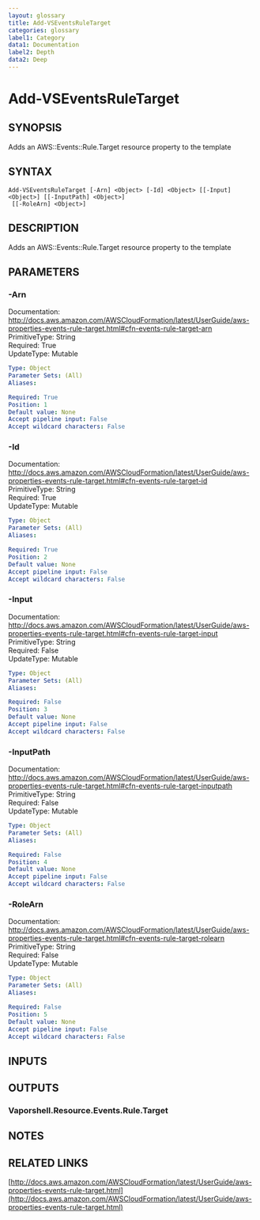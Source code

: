 ```yaml
---
layout: glossary
title: Add-VSEventsRuleTarget
categories: glossary
label1: Category
data1: Documentation
label2: Depth
data2: Deep
---
```


# Add-VSEventsRuleTarget

## SYNOPSIS
Adds an AWS::Events::Rule.Target resource property to the template

## SYNTAX

```
Add-VSEventsRuleTarget [-Arn] <Object> [-Id] <Object> [[-Input] <Object>] [[-InputPath] <Object>]
 [[-RoleArn] <Object>]
```

## DESCRIPTION
Adds an AWS::Events::Rule.Target resource property to the template

## PARAMETERS

### -Arn
Documentation: http://docs.aws.amazon.com/AWSCloudFormation/latest/UserGuide/aws-properties-events-rule-target.html#cfn-events-rule-target-arn    
PrimitiveType: String    
Required: True    
UpdateType: Mutable

```yaml
Type: Object
Parameter Sets: (All)
Aliases: 

Required: True
Position: 1
Default value: None
Accept pipeline input: False
Accept wildcard characters: False
```

### -Id
Documentation: http://docs.aws.amazon.com/AWSCloudFormation/latest/UserGuide/aws-properties-events-rule-target.html#cfn-events-rule-target-id    
PrimitiveType: String    
Required: True    
UpdateType: Mutable

```yaml
Type: Object
Parameter Sets: (All)
Aliases: 

Required: True
Position: 2
Default value: None
Accept pipeline input: False
Accept wildcard characters: False
```

### -Input
Documentation: http://docs.aws.amazon.com/AWSCloudFormation/latest/UserGuide/aws-properties-events-rule-target.html#cfn-events-rule-target-input    
PrimitiveType: String    
Required: False    
UpdateType: Mutable

```yaml
Type: Object
Parameter Sets: (All)
Aliases: 

Required: False
Position: 3
Default value: None
Accept pipeline input: False
Accept wildcard characters: False
```

### -InputPath
Documentation: http://docs.aws.amazon.com/AWSCloudFormation/latest/UserGuide/aws-properties-events-rule-target.html#cfn-events-rule-target-inputpath    
PrimitiveType: String    
Required: False    
UpdateType: Mutable

```yaml
Type: Object
Parameter Sets: (All)
Aliases: 

Required: False
Position: 4
Default value: None
Accept pipeline input: False
Accept wildcard characters: False
```

### -RoleArn
Documentation: http://docs.aws.amazon.com/AWSCloudFormation/latest/UserGuide/aws-properties-events-rule-target.html#cfn-events-rule-target-rolearn    
PrimitiveType: String    
Required: False    
UpdateType: Mutable

```yaml
Type: Object
Parameter Sets: (All)
Aliases: 

Required: False
Position: 5
Default value: None
Accept pipeline input: False
Accept wildcard characters: False
```

## INPUTS

## OUTPUTS

### Vaporshell.Resource.Events.Rule.Target

## NOTES

## RELATED LINKS

[http://docs.aws.amazon.com/AWSCloudFormation/latest/UserGuide/aws-properties-events-rule-target.html](http://docs.aws.amazon.com/AWSCloudFormation/latest/UserGuide/aws-properties-events-rule-target.html)

